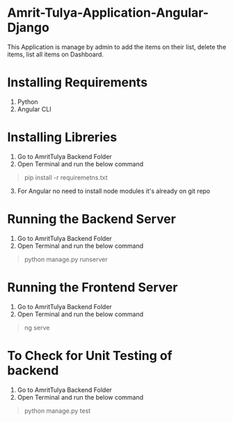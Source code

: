 # Amrit-Tulya-Application-Angular-Django
This Application is manage by admin to add the items on their list, delete the items, list all items on Dashboard.

# Installing Requirements
1) Python
2) Angular CLI

# Installing Libreries
1) Go to AmritTulya Backend Folder 
2) Open Terminal and run the below command
> pip install -r requiremetns.txt
3) For Angular no need to install node modules it's already on git repo


# Running the Backend Server
1) Go to AmritTulya Backend Folder 
2) Open Terminal and run the below command
> python manage.py runserver


# Running the Frontend Server
1) Go to AmritTulya Backend Folder 
2) Open Terminal and run the below command
>ng serve


# To Check for Unit Testing of backend
1) Go to AmritTulya Backend Folder 
2) Open Terminal and run the below command
> python manage.py test